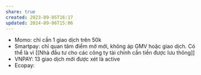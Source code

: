 ```yaml
---
share: true
created: 2023-09-05T16:17
updated: 2024-09-06T15:06
---
```

- Momo: chỉ cần 1 giao dịch trên 50k
- Smartpay: chỉ quan tâm điểm mở mới, không áp GMV hoặc giao dịch. Có thể là vì [[Nhà đầu tư cho các công ty tài chính cần tiền được lưu thông]]
- VNPAY: 13 giao dịch mới được xét là active
- Ecopay: 
